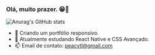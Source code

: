 ### Olá, muito prazer. 😁👋

![Anurag's GitHub stats](https://github-readme-stats.vercel.app/api?username=peacytl&show_icons=true&theme=radical&title_color=ffffff&text_color=ffffff&bg_color=DEG,282828,0C0032,190061,240090,3500D3)



- 🔭 Criando um portfólio responsivo.
- 🌱 Atualmente estudando React Native e CSS Avançado.
- 📫 Email de contato: peacytl@gmail.com
